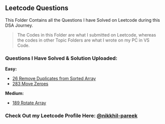 ## Leetcode Questions
This Folder Contains all the Questions I have Solved on Leetcode during this DSA Journey.
> The Codes in this Folder are what I submitted on Leetcode, whereas the codes in other Topic Folders are what I wrote on my PC in VS Code.

### Questions I Have Solved & Solution Uploaded:
**Easy:**
- [26 Remove Duplicates from Sorted Array](https://leetcode.com/problems/remove-duplicates-from-sorted-array/description/)
- [283 Move Zeroes](https://leetcode.com/problems/move-zeroes/)



**Medium:**
- [189 Rotate Array](https://leetcode.com/problems/rotate-array/description/)

### Check Out my Leetcode Profile Here: [@nikkhil-pareek](https://leetcode.com/u/nikkhil-pareek/)
